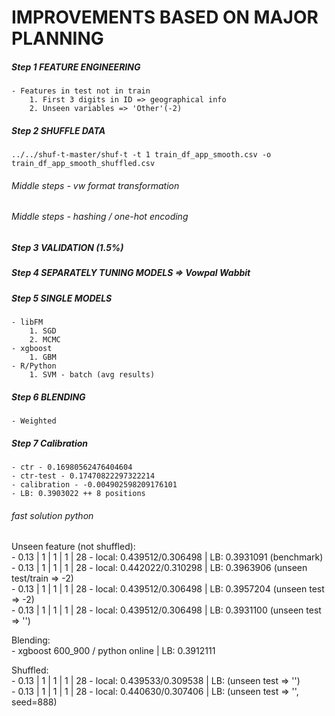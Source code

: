 IMPROVEMENTS BASED ON MAJOR PLANNING
===================

##### Step 1 FEATURE ENGINEERING
	- Features in test not in train
		1. First 3 digits in ID => geographical info
		2. Unseen variables => 'Other'(-2)

##### Step 2 SHUFFLE DATA
	../../shuf-t-master/shuf-t -t 1 train_df_app_smooth.csv -o train_df_app_smooth_shuffled.csv

###### Middle steps - vw format transformation

###### Middle steps - hashing / one-hot encoding

##### Step 3 VALIDATION (1.5%)

##### Step 4 SEPARATELY TUNING MODELS => Vowpal Wabbit

##### Step 5 SINGLE MODELS
	- libFM
		1. SGD
		2. MCMC
	- xgboost
		1. GBM
	- R/Python 
		1. SVM - batch (avg results)

##### Step 6 BLENDING
	- Weighted

##### Step 7 Calibration
	- ctr - 0.16980562476404604
	- ctr-test - 0.17470822297322214
	- calibration - -0.004902598209176101
	- LB: 0.3903022 ++ 8 positions

###### fast solution python 
Unseen feature (not shuffled):<br>
	- 0.13 | 1 | 1 | 1 | 28 - local: 0.439512/0.306498 | LB: 0.3931091 (benchmark)<br>
	- 0.13 | 1 | 1 | 1 | 28 - local: 0.442022/0.310298 | LB: 0.3963906 (unseen test/train => -2)<br>
	- 0.13 | 1 | 1 | 1 | 28 - local: 0.439512/0.306498 | LB: 0.3957204 (unseen test => -2)<br>
	- 0.13 | 1 | 1 | 1 | 28 - local: 0.439512/0.306498 | LB: 0.3931100 (unseen test => '')<br>

Blending:<br>
	- xgboost 600_900 / python online | LB: 0.3912111<br>

Shuffled:<br>
	- 0.13 | 1 | 1 | 1 | 28 - local: 0.439533/0.309538 | LB: (unseen test => '')<br>
	- 0.13 | 1 | 1 | 1 | 28 - local: 0.440630/0.307406 | LB: (unseen test => '', seed=888)<br>








